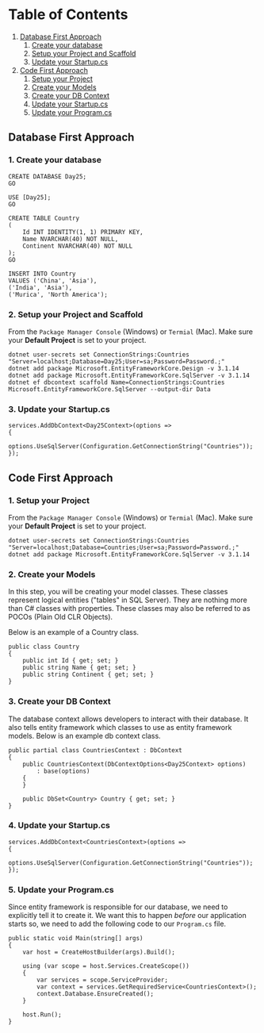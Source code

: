 # Table of Contents
1. [Database First Approach](#database-first)
    1. [Create your database](#create-your-database)
    1. [Setup your Project and Scaffold](#scaffold)
    1. [Update your Startup.cs ](#startup)
1. [Code First Approach](#code-first)
    1. [Setup your Project](#setup)
    1. [Create your Models](#models)
    1. [Create your DB Context](#dbcontext)
    1. [Update your Startup.cs ](#startup-cf)
    1. [Update your Program.cs ](#program)

## Database First Approach

### 1. Create your database <a name="create-your-database"></a>

```
CREATE DATABASE Day25;
GO

USE [Day25];
GO

CREATE TABLE Country
(
    Id INT IDENTITY(1, 1) PRIMARY KEY,
    Name NVARCHAR(40) NOT NULL,
    Continent NVARCHAR(40) NOT NULL
);
GO

INSERT INTO Country
VALUES ('China', 'Asia'),
('India', 'Asia'),
('Murica', 'North America');
```

### 2. Setup your Project and Scaffold <a name="scaffold"></a>

From the `Package Manager Console` (Windows) or `Termial` (Mac).  Make sure your **Default Project** is set to your project.

```
dotnet user-secrets set ConnectionStrings:Countries "Server=localhost;Database=Day25;User=sa;Password=Password.;"
dotnet add package Microsoft.EntityFrameworkCore.Design -v 3.1.14
dotnet add package Microsoft.EntityFrameworkCore.SqlServer -v 3.1.14
dotnet ef dbcontext scaffold Name=ConnectionStrings:Countries Microsoft.EntityFrameworkCore.SqlServer --output-dir Data
```

### 3. Update your Startup.cs <a name="startup"></a>

```
services.AddDbContext<Day25Context>(options =>
{
    options.UseSqlServer(Configuration.GetConnectionString("Countries"));
});
```

## Code First Approach

### 1. Setup your Project <a name="setup"></a>

From the `Package Manager Console` (Windows) or `Termial` (Mac).  Make sure your **Default Project** is set to your project.

```
dotnet user-secrets set ConnectionStrings:Countries "Server=localhost;Database=Countries;User=sa;Password=Password.;"
dotnet add package Microsoft.EntityFrameworkCore.SqlServer -v 3.1.14
```

### 2. Create your Models <a name="models"></a>

In this step, you will be creating your model classes.  These classes represent logical entities ("tables" in SQL Server).  They are nothing more than C# classes with properties.  These classes may also be referred to as POCOs (Plain Old CLR Objects). 

Below is an example of a Country class.

```
public class Country
{
    public int Id { get; set; }
    public string Name { get; set; }
    public string Continent { get; set; }
}
```

### 3. Create your DB Context <a name="dbcontext"></a>

The database context allows developers to interact with their database.  It also tells entity framework which classes to use as entity framework models.  Below is an example db context class.

```
public partial class CountriesContext : DbContext
{
    public CountriesContext(DbContextOptions<Day25Context> options)
        : base(options)
    {
    }

    public DbSet<Country> Country { get; set; }
}
```

### 4. Update your Startup.cs <a name="startup-cf"></a>

```
services.AddDbContext<CountriesContext>(options =>
{
    options.UseSqlServer(Configuration.GetConnectionString("Countries"));
});
```

### 5. Update your Program.cs <a name="program"></a>

Since entity framework is responsible for our database, we need to explicitly tell it to create it.  We want this to happen _before_ our application starts so, we need to add the following code to our `Program.cs` file.

```
public static void Main(string[] args)
{
    var host = CreateHostBuilder(args).Build();

    using (var scope = host.Services.CreateScope())
    {
        var services = scope.ServiceProvider;
        var context = services.GetRequiredService<CountriesContext>();
        context.Database.EnsureCreated();
    }

    host.Run();
}
```
